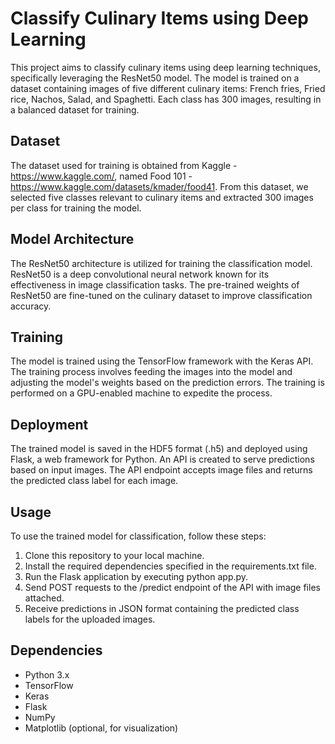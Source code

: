 # Classify Culinary Items using Deep Learning

This project aims to classify culinary items using deep learning techniques, specifically leveraging the ResNet50 model. The model is trained on a dataset containing images of five different culinary items: French fries, Fried rice, Nachos, Salad, and Spaghetti. Each class has 300 images, resulting in a balanced dataset for training.

## Dataset
The dataset used for training is obtained from Kaggle - https://www.kaggle.com/, named Food 101 - https://www.kaggle.com/datasets/kmader/food41. From this dataset, we selected five classes relevant to culinary items and extracted 300 images per class for training the model.

## Model Architecture
The ResNet50 architecture is utilized for training the classification model. ResNet50 is a deep convolutional neural network known for its effectiveness in image classification tasks. The pre-trained weights of ResNet50 are fine-tuned on the culinary dataset to improve classification accuracy.

## Training
The model is trained using the TensorFlow framework with the Keras API. The training process involves feeding the images into the model and adjusting the model's weights based on the prediction errors. The training is performed on a GPU-enabled machine to expedite the process.

## Deployment
The trained model is saved in the HDF5 format (.h5) and deployed using Flask, a web framework for Python. An API is created to serve predictions based on input images. The API endpoint accepts image files and returns the predicted class label for each image.

## Usage
To use the trained model for classification, follow these steps:

1. Clone this repository to your local machine.
2. Install the required dependencies specified in the requirements.txt file.
3. Run the Flask application by executing python app.py.
4. Send POST requests to the /predict endpoint of the API with image files attached.
5. Receive predictions in JSON format containing the predicted class labels for the uploaded images.

## Dependencies
* Python 3.x
* TensorFlow
* Keras
* Flask
* NumPy
* Matplotlib (optional, for visualization)
